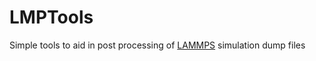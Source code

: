 # LMPTools

Simple tools to aid in post processing of [LAMMPS](https://www.lammps.org/) simulation dump files

